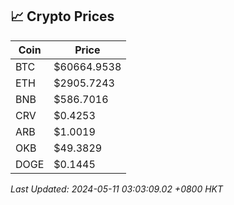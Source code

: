 ## 📈 Crypto Prices

| Coin | Price |
| ---- | ----- |
| BTC | $60664.9538 |
| ETH | $2905.7243 |
| BNB | $586.7016 |
| CRV | $0.4253 |
| ARB | $1.0019 |
| OKB | $49.3829 |
| DOGE | $0.1445 |

_Last Updated: 2024-05-11 03:03:09.02 +0800 HKT_